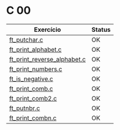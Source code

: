 # C 00

| Exercício                                                       | Status |
| --------------------------------------------------------------- | ------ |
| [ft_putchar.c](ex00/ft_putchar.c)                               | OK     |
| [ft_print_alphabet.c](ex01/ft_print_alphabet.c)                 | OK     |
| [ft_print_reverse_alphabet.c](ex02/ft_print_reverse_alphabet.c) | OK     |
| [ft_print_numbers.c](ex03/ft_print_numbers.c)                   | OK     |
| [ft_is_negative.c](ex04/ft_is_negative.c)                       | OK     |
| [ft_print_comb.c](ex05/ft_print_comb.c)                         | OK     |
| [ft_print_comb2.c](ex06/ft_print_comb2.c)                       | OK     |
| [ft_putnbr.c](ex07/ft_putnbr.c)                                 | OK     |
| [ft_print_combn.c](ex08/ft_print_combn.c)                       | OK     |
